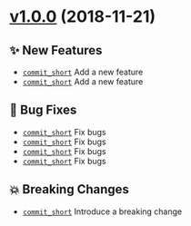 # [v1.0.0](https://github.com/momocow/semantic-release-gitmoji/compare/v0.0.0...v1.0.0) (2018-11-21)

## ✨ New Features
  - [`commit_short`](https://github.com/momocow/semantic-release-gitmoji/commit/commit_short)  Add a new feature 
  - [`commit_short`](https://github.com/momocow/semantic-release-gitmoji/commit/commit_short)  Add a new feature 

## 🐛 Bug Fixes
  - [`commit_short`](https://github.com/momocow/semantic-release-gitmoji/commit/commit_short)  Fix bugs 
  - [`commit_short`](https://github.com/momocow/semantic-release-gitmoji/commit/commit_short)  Fix bugs 
  - [`commit_short`](https://github.com/momocow/semantic-release-gitmoji/commit/commit_short)  Fix bugs 
  - [`commit_short`](https://github.com/momocow/semantic-release-gitmoji/commit/commit_short)  Fix bugs 

## 💥 Breaking Changes
  - [`commit_short`](https://github.com/momocow/semantic-release-gitmoji/commit/commit_short)  Introduce a breaking change 
